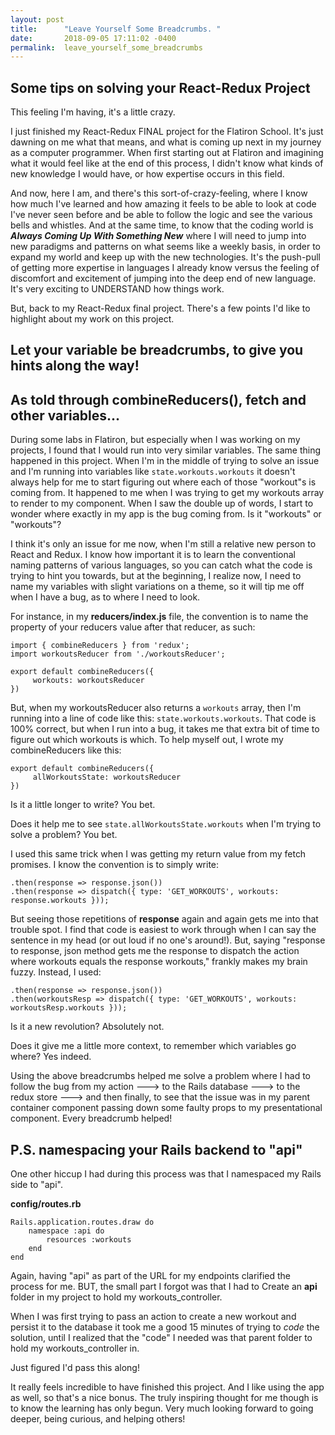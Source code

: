 ```yaml
---
layout: post
title:      "Leave Yourself Some Breadcrumbs. "
date:       2018-09-05 17:11:02 -0400
permalink:  leave_yourself_some_breadcrumbs
---
```


## Some tips on solving your React-Redux Project

This feeling I'm having, it's a little crazy.


I just finished my React-Redux FINAL project for the Flatiron School.  It's just dawning on me what that means, and what is coming up next in my journey as a computer programmer.  When first starting out at Flatiron and imagining what it would feel like at the end of this process, I didn't know what kinds of new knowledge I would have, or how expertise occurs in this field.  


And now, here I am, and there's this sort-of-crazy-feeling, where I know how much I've learned and how amazing it feels to be able to look at code I've never seen before and be able to follow the logic and see the various bells and whistles.  And at the same time, to know that the coding world is ***Always Coming Up With Something New*** where I will need to jump into new paradigms and patterns on what seems like a weekly basis, in order to expand my world and keep up with the new technologies.  It's the push-pull of getting more expertise in languages I already know versus the feeling of discomfort and excitement of jumping into the deep end of new language.  It's very exciting to UNDERSTAND how things work.

But, back to my React-Redux final project.  There's a few points I'd like to highlight about my work on this project.

## Let your variable be breadcrumbs, to give you hints along the way!
## As told through combineReducers(), fetch and other variables...

During some labs in Flatiron, but especially when I was working on my projects, I found that I would run into very similar variables.  The same thing happened in this project.  When I'm in the middle of trying to solve an issue and I'm running into variables like `state.workouts.workouts` it doesn't always help for me to start figuring out where each of those "workout"s is coming from.  It happened to me when I was trying to get my workouts array to render to my component.  When I saw the double up of words, I start to wonder where exactly in my app is the bug coming from.  Is it "workouts" or "workouts"?  

I think it's only an issue for me now, when I'm still a relative new person to React and Redux.  I know how important it is to learn the conventional naming patterns of various languages, so you can catch what the code is trying to hint you towards, but at the beginning, I realize now, I need to name my variables with slight variations on a theme, so it will tip me off when I have a bug, as to where I need to look.  

For instance, in my **reducers/index.js** file, the convention is to name the property of your reducers value after that reducer, as such:

```
import { combineReducers } from 'redux';
import workoutsReducer from './workoutsReducer';

export default combineReducers({
     workouts: workoutsReducer
})
```

But, when my workoutsReducer also returns a `workouts` array, then I'm running into a line of code like this: `state.workouts.workouts`.  That code is 100% correct, but when I run into a bug, it takes me that extra bit of time to figure out which workouts is which.  To help myself out, I wrote my combineReducers like this:

```
export default combineReducers({
     allWorkoutsState: workoutsReducer
})
```

Is it a little longer to write?  You bet. 


Does it help me to see `state.allWorkoutsState.workouts` when I'm trying to solve a problem?  You bet.

I used this same trick when I was getting my return value from my fetch promises.  I know the convention is to simply write:

```
.then(response => response.json())
.then(response => dispatch({ type: 'GET_WORKOUTS', workouts: response.workouts }));
```

But seeing those repetitions of **response** again and again gets me into that trouble spot.  I find that code is easiest to work through when I can say the sentence in my head (or out loud if no one's around!).  But, saying "response to response, json method gets me the response to dispatch the action where workouts equals the response workouts," frankly makes my brain fuzzy.  Instead, I used:

```
.then(response => response.json())
.then(workoutsResp => dispatch({ type: 'GET_WORKOUTS', workouts: workoutsResp.workouts }));
```

Is it a new revolution?  Absolutely not.


Does it give me a little more context, to remember which variables go where?  Yes indeed.


Using the above breadcrumbs helped me solve a problem where I had to follow the bug from my action ---> to the Rails database ---> to the redux store ---> and then finally, to see that the issue was in my parent container component passing down some faulty props to my presentational component.  Every breadcrumb helped!

## P.S. namespacing your Rails backend to "api"

One other hiccup I had during this process was that I namespaced my Rails side to "api".

**config/routes.rb**
```
Rails.application.routes.draw do
    namespace :api do
        resources :workouts
    end
end
```

Again, having "api" as part of the URL for my endpoints clarified the process for me.
BUT, the small part I forgot was that I had to Create an **api** folder in my project to hold my workouts_controller.

When I was first trying to pass an action to create a new workout and persist it to the database it took me a good 15 minutes of trying to *code* the solution, until I realized that the "code" I needed was that parent folder to hold my workouts_controller in.

Just figured I'd pass this along!

It really feels incredible to have finished this project.  And I like using the app as well, so that's a nice bonus.
The truly inspiring thought for me though is to know the learning has only begun.  Very much looking forward to going deeper, being curious, and helping others!
